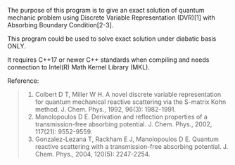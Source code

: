 The purpose of this program is to give an exact solution of quantum mechanic problem using Discrete Variable Representation (DVR)[1] with Absorbing Boundary Condition[2-3].

This program could be used to solve exact solution under diabatic basis ONLY.

It requires C++17 or newer C++ standards when compiling and needs connection to Intel(R) Math Kernel Library (MKL).

Reference:
> 1. Colbert D T, Miller W H. A novel discrete variable representation for quantum mechanical reactive scattering via the S-matrix Kohn method. J. Chem. Phys., 1992, 96(3): 1982-1991.
> 2. Manolopoulos D E. Derivation and reflection properties of a transmission-free absorbing potential. J. Chem. Phys., 2002, 117(21): 9552-9559.
> 3. Gonzalez-Lezana T, Rackham E J, Manolopoulos D E. Quantum reactive scattering with a transmission-free absorbing potential. J. Chem. Phys., 2004, 120(5): 2247-2254.